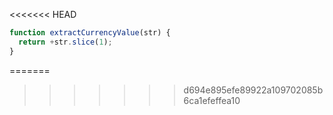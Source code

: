 <<<<<<< HEAD
```js run
function extractCurrencyValue(str) {
  return +str.slice(1);
}
```
=======
>>>>>>> d694e895efe89922a109702085b6ca1efeffea10
